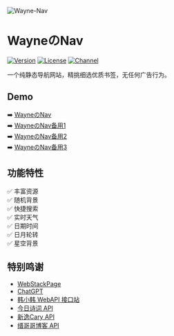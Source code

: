 ![Wayne-Nav](https://socialify.git.ci/Waynenet/Wayne-Nav/image?description=1&descriptionEditable=%E4%B8%80%E4%B8%AA%E7%BA%AF%E9%9D%99%E6%80%81%E5%AF%BC%E8%88%AA%E7%BD%91%E7%AB%99%EF%BC%8C%E7%B2%BE%E6%8C%91%E7%BB%86%E9%80%89%E4%BC%98%E8%B4%A8%E4%B9%A6%E7%AD%BE%EF%BC%8C%E6%97%A0%E4%BB%BB%E4%BD%95%E5%B9%BF%E5%91%8A%E8%A1%8C%E4%B8%BA%E3%80%82&font=Inter&forks=1&issues=1&language=1&owner=1&pattern=Circuit%20Board&pulls=1&stargazers=1&theme=Auto)

<p>
<strong><h1>WayneのNav</h1></strong>
</p>

[![Version](https://img.shields.io/github/v/release/Waynenet/Wayne-Nav?color=00aaff&logo=github)](https://github.com/Waynenet/Wayne-Nav/releases/latest)
[![License](https://img.shields.io/github/license/Waynenet/Wayne-Nav?color=orange)](LICENSE)
[![Channel](https://img.shields.io/badge/Telegram-Channel-blue?logo=telegram)](https://t.me/wayne_3301)

一个纯静态导航网站，精挑细选优质书签，无任何广告行为。

## Demo

➡️ [WayneのNav](https://wnav.pages.dev)          
➡️ [WayneのNav备用1](https://wayne-nav.vercel.app)           
➡️ [WayneのNav备用2](https://nav.way3301.ggff.net)           
➡️ [WayneのNav备用3](https://nav.ccys.dpdns.org)          

## 功能特性

✅ 丰富资源     
✅ 随机背景   
✅ 快捷搜索      
✅ 实时天气          
✅ 日期时间           
✅ 日月轮转     
✅ 星空背景        

## 特别鸣谢

- [WebStackPage](https://github.com/WebStackPage/WebStackPage.github.io)
- [ChatGPT](https://chat.openai.com/)
- [韩小韩 WebAPI 接口站](https://api.vvhan.com/)
- [今日诗词 API](https://www.jinrishici.com/)
- [新逸Cary API](https://api.xinac.net/)
- [缙哥哥博客 API](https://www.dujin.org/3618.html)